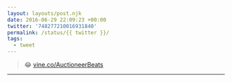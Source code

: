 ```yaml
---
layout: layouts/post.njk
date: 2016-06-29 22:09:23 +00:00
twitter: '748277210016931840'
permalink: /status/{{ twitter }}/
tags: 
  - tweet
---
```


> 😂 [vine.co/AuctioneerBeats](https://vine.co/AuctioneerBeats)

---
